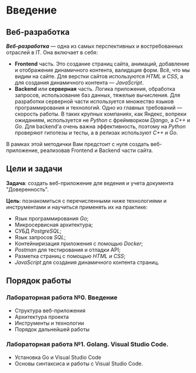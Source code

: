 # Введение
## Веб-разработка
***Веб-разработка*** — одна из самых перспективных и востребованных отраслей в IT. 
Она включает в себя:
- **Frontend** часть. Это создание страниц сайта, анимаций, добавление и отображение динамичного контента, валидация форм. Всё, что мы видим на сайте. Для верстки сайтов используются *HTML* и *CSS*, а для создания динамичного контента — *JavaScript*.
- **Backend** или **серверная** часть. Логика приложения, обработка запросов, использование баз данных, тяжелые вычисления. Для разработки серверной части используется множество языков программирования и технологий. Одно из главных требований — скорость работы. В таких крупных компаниях, как Яндекс, вопреки ожиданиям, используется не *Python* с фреймворком *Django*, а *C++* и *Go*. Для backend'а очень важна эффективность, поэтому на *Python* проверяют гипотезы и тесты, а в релизах используют *C++* и *Go*.

В рамках этой методички Вам предстоит с нуля создать веб-приложение, реализовав Frontend и Backend части сайта.

## Цели и задачи
**Задача**: создать веб-приложение для ведения и учета документа "Доверенность".

**Цель**: познакомиться с перечисленными ниже технологиями и инструментами и научиться применять их на практике:

- Язык программирования *Go*;
- Микросервисная архитектура;
- СУБД *PostgreSQL*;
- Язык запросов *SQL*;
- Контейниризация приложения с помощью *Docker*;
- *Postman* для тестирования и отладки API;
- Разметка страниц с помощью *HTML и CSS*;
- *JavaScript* для создания динамичного контента страниц.

## Порядок работы

### Лабораторная работа №0. Введение
- Структура веб-приложения
- Архитектура проекта
- Инструменты и технологии
- Порядок дальнейшей работы

### Лабораторная работа №1. Golang. Visual Studio Code.
- Установка Go и Visual Studio Code
- Основы синтаксиса и работы с Visual Studio Code.

